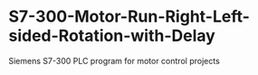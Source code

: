 # S7-300-Motor-Run-Right-Left-sided-Rotation-with-Delay
Siemens S7-300 PLC program for motor control projects
